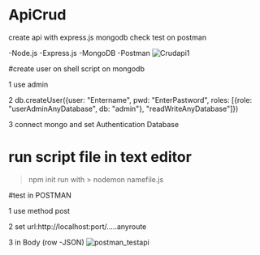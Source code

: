 # ApiCrud
create api with express.js mongodb  check test on postman 

-Node.js
-Express.js
-MongoDB
-Postman
![Crudapi1](https://user-images.githubusercontent.com/97218117/173028976-7bc48258-7f2f-45df-b82e-29dde8044537.png)

#create user on shell script on mongodb

1 use admin

2 db.createUser({user: "Entername", pwd: "EnterPastword", roles: [{role: "userAdminAnyDatabase", db: "admin"}, "readWriteAnyDatabase"]})

3 connect mongo and set Authentication Database

# run script file in text editor

> npm init
run with > nodemon namefile.js

#test in POSTMAN

1 use method post

2 set url:http://localhost:port/.....anyroute

3 in Body (row -JSON)
![postman_testapi](https://user-images.githubusercontent.com/97218117/172418585-8a896c0d-88c7-46aa-9a0a-96aa55432eeb.png)
